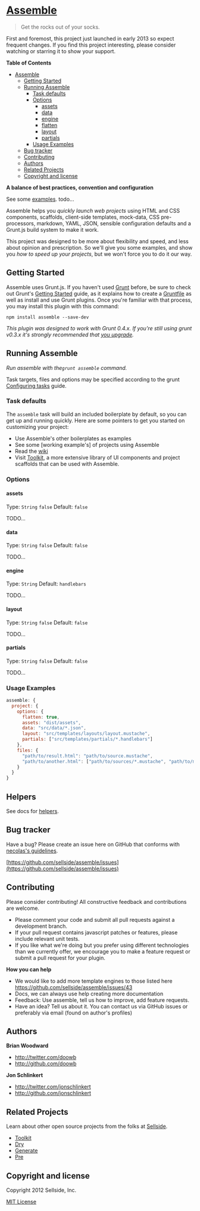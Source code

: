 # [Assemble](http://assemble.io)

> Get the rocks out of your socks.


First and foremost, this project just launched in early 2013 so expect frequent changes. If you find this project interesting, please consider watching or starring it to show your support.

**Table of Contents**

- [Assemble](#assemble)
  - [Getting Started](#getting-started)
  - [Running Assemble](#running-assemble)
    - [Task defaults](#task-defaults)
    - [Options](#options)
      - [assets](#assets)
      - [data](#data)
      - [engine](#engine)
      - [flatten](#flatten)
      - [layout](#layout)
      - [partials](#partials)
    - [Usage Examples](#usage-examples)
  - [Bug tracker](#bug-tracker)
  - [Contributing](#contributing)
  - [Authors](#authors)
  - [Related Projects](#related-projects)
  - [Copyright and license](#copyright-and-license)


**A balance of best practices, convention and configuration**

See some [examples](). todo...

Assemble helps you _quickly launch web projects_ using HTML and CSS components, scaffolds, client-side templates, mock-data, CSS pre-processors, markdown, YAML, JSON, sensible configuration defaults and a Grunt.js build system to make it work.

This project was designed to be more about flexibility and speed, and less about opinion and prescription. So we'll give you some examples, and show you _how to speed up your projects_, but we won't force you to do it our way.



## Getting Started
Assemble uses Grunt.js. If you haven't used [Grunt](http://gruntjs.com/) before, be sure to check out Grunt's [Getting Started](http://gruntjs.com/getting-started) guide, as it explains how to create a [Gruntfile](http://gruntjs.com/sample-gruntfile) as well as install and use Grunt plugins. Once you're familiar with that process, you may install this plugin with this command:

```shell
npm install assemble --save-dev
```

_This plugin was designed to work with Grunt 0.4.x. If you're still using grunt v0.3.x it's strongly recommended that [you upgrade](http://gruntjs.com/upgrading-from-0.3-to-0.4)._


## Running Assemble
_Run assemble with the`grunt assemble` command._


Task targets, files and options may be specified according to the grunt [Configuring tasks](http://gruntjs.com/configuring-tasks) guide.
### Task defaults
The `assemble` task will build an included boilerplate by default, so you can get up and running quickly. Here are some pointers to get you started on customizing your project:

  * Use Assemble's other boilerplates as examples
  * See some [working example's] of projects using Assemble
  * Read the [wiki](https://github.com/sellside/assemble/wiki)
  * Visit [Toolkit](http://toolkit.io), a more extensive library of UI components and project scaffolds that can be used with Assemble.


### Options

#### assets
Type: `String` `false`
Default: `false`

TODO...


#### data
Type: `String` `false`
Default: `false`

TODO...


#### engine
Type: `String`
Default: `handlebars`

TODO...


#### layout
Type: `String` `false`
Default: `false`

TODO...


#### partials
Type: `String` `false`
Default: `false`

TODO...



### Usage Examples

```js
assemble: {
  project: {
    options: {
      flatten: true,
      assets: "dist/assets",
      data: "src/data/*.json",
      layout: "src/templates/layouts/layout.mustache",
      partials: ["src/templates/partials/*.handlebars"]
    },
    files: {
      "path/to/result.html": "path/to/source.mustache",
      "path/to/another.html": ["path/to/sources/*.mustache", "path/to/more/*.mustache"]
    }
  }
}
```

## Helpers

See docs for [helpers](https://github.com/sellside/assemble/blob/master/docs/helpers.md).



## Bug tracker
Have a bug? Please create an issue here on GitHub that conforms with [necolas's guidelines](https://github.com/necolas/issue-guidelines).

[https://github.com/sellside/assemble/issues](https://github.com/sellside/assemble/issues)



## Contributing

Please consider contributing! All constructive feedback and contributions are welcome.

  * Please comment your code and submit all pull requests against a development branch.
  * If your pull request contains javascript patches or features, please include relevant unit tests.
  * If you like what we're doing but you prefer using different technologies than we currently offer, we encourage you to make a feature request or submit a pull request for your plugin.


**How you can help**

  * We would like to add more template engines to those listed here https://github.com/sellside/assemble/issues/43
  * Docs, we can always use help creating more documentation
  * Feedback: Use assemble, tell us how to improve, add feature requests.
  * Have an idea? Tell us about it. You can contact us via GitHub issues or preferably via email (found on author's profiles)


## Authors

**Brian Woodward**

+ http://twitter.com/doowb
+ http://github.com/doowb

**Jon Schlinkert**

+ http://twitter.com/jonschlinkert
+ http://github.com/jonschlinkert



## Related Projects
Learn about other open source projects from the folks at [Sellside](http://www.sellside.com).

+ [Toolkit](http://toolkit.io)
+ [Dry](http://dry.io)
+ [Generate](http://generate.github.com)
+ [Pre](http://pre.io)



## Copyright and license

Copyright 2012 Sellside, Inc.

[MIT License](LICENSE-MIT)